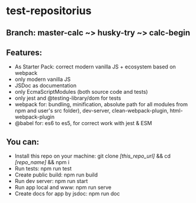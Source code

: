 # test-repositorius

## Branch: master-calc ~> husky-try ~> calc-begin

## Features:

-   As Starter Pack: correct modern vanilla JS + ecosystem based on webpack
-   only modern vanilla JS
-   JSDoc as documentation
-   only EcmaScriptModules (both source code and tests)
-   only jest and @testing-library/dom for tests
-   webpack for: bundling, minification, absolute path for all modules from npm and user's src folder), dev-server, clean-webpack-plugin, html-webpack-plugin
-   @babel for: es6 to es5, for correct work with jest & ESM

## You can:

-   Install this repo on your machine: git clone _[this_repo_url]_ && cd _[repo_name]_ && npm i
-   Run tests: npm run test
-   Create public build: npm run build
-   Run dev server: npm run start
-   Run app local and www: npm run serve
-   Create docs for app by jsdoc: npm run doc
